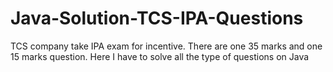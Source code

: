 # Java-Solution-TCS-IPA-Questions

TCS company take IPA exam for incentive. There are one 35 marks and one 15 marks question.
Here I have to solve all the type of questions on Java
